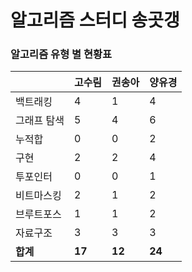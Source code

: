 # 알고리즘 스터디 송곳갱 

### 알고리즘 유형 별 현황표 

|        | 고수림    | 권송아    | 양유경    |
|:-------|:-------|:-------|:-------|
| 백트래킹   | 4      | 1      | 4      |
| 그래프 탐색 | 5      | 4      | 6      |
| 누적합    | 0      | 0      | 2      |
| 구현     | 2      | 2      | 4      |
| 투포인터   | 0      | 0      | 1      |
| 비트마스킹  | 2      | 1      | 2      |
| 브루트포스  | 1      | 1      | 2      |
| 자료구조   | 3      | 3      | 3      |
| **합계** | **17** | **12** | **24** |